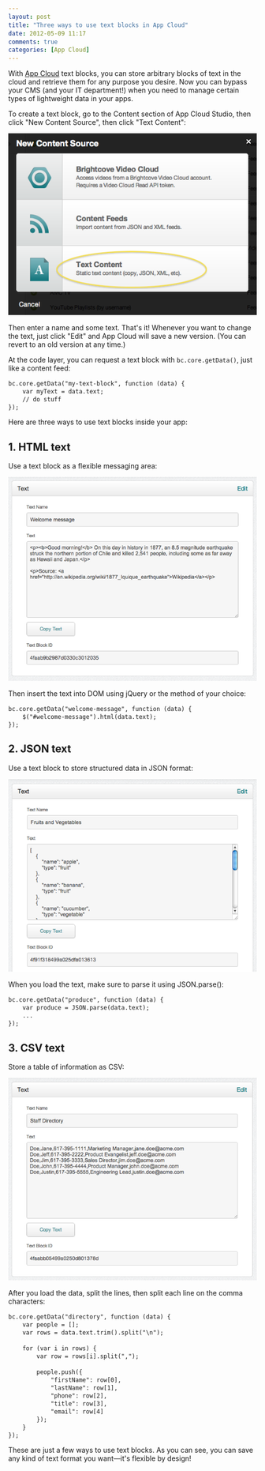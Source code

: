 ```yaml
---
layout: post
title: "Three ways to use text blocks in App Cloud"
date: 2012-05-09 11:17
comments: true
categories: [App Cloud]
---
```


With [App Cloud][1] text blocks, you can store arbitrary blocks of text in the
cloud and retrieve them for any purpose you desire. Now you can bypass your
CMS (and your IT department!) when you need to manage certain types of
lightweight data in your apps.

To create a text block, go to the Content section of App Cloud Studio, then
click "New Content Source", then click "Text Content":

![Screen shot](/images/blog/app-cloud-text-new.png)

Then enter a name and some text. That's it! Whenever you want to change the
text, just click "Edit" and App Cloud will save a new version. (You can revert
to an old version at any time.)

At the code layer, you can request a text block with `bc.core.getData()`, just
like a content feed:

    bc.core.getData("my-text-block", function (data) {
        var myText = data.text;
        // do stuff
    });

Here are three ways to use text blocks inside your app:

## 1. HTML text

Use a text block as a flexible messaging area:

![Screen shot](/images/blog/app-cloud-text-html.png)

Then insert the text into DOM using jQuery or the method of your choice:

    bc.core.getData("welcome-message", function (data) {
        $("#welcome-message").html(data.text);
    });

## 2. JSON text

Use a text block to store structured data in JSON format:

![Screen shot](/images/blog/app-cloud-text-json.png)

When you load the text, make sure to parse it using JSON.parse():

    bc.core.getData("produce", function (data) {
        var produce = JSON.parse(data.text);
        ...
    });
 
## 3. CSV text

Store a table of information as CSV:

![Screen shot](/images/blog/app-cloud-text-csv.png)

After you load the data, split the lines, then split each line on the comma
characters:

    bc.core.getData("directory", function (data) {
        var people = [];
        var rows = data.text.trim().split("\n");

        for (var i in rows) {
            var row = rows[i].split(",");

            people.push({
                "firstName": row[0],
                "lastName": row[1],
                "phone": row[2],
                "title": row[3],
                "email": row[4]
            });
        }
    });

These are just a few ways to use text blocks. As you can see, you can save any
kind of text format you want—it's flexible by design!

[1]: http://appcloud.brightcove.com
